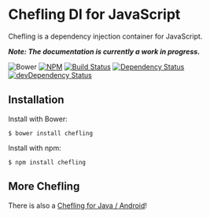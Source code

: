 # Chefling DI for JavaScript

Chefling is a dependency injection container for JavaScript.

___Note: The documentation is currently a work in progress.___

![Bower](https://img.shields.io/badge/bower-v0.3.2-blue.svg)
[![NPM](https://img.shields.io/badge/npm-v0.3.2-blue.svg)](https://www.npmjs.com/package/chefling)
[![Build Status](https://travis-ci.org/cookingfox/chefling-di-js.svg?branch=master)](https://travis-ci.org/cookingfox/chefling-di-js)
[![Dependency Status](https://david-dm.org/cookingfox/chefling-di-js.svg)](https://david-dm.org/cookingfox/chefling-di-js)
[![devDependency Status](https://david-dm.org/cookingfox/chefling-di-js/dev-status.svg)](https://david-dm.org/cookingfox/chefling-di-js#info=devDependencies)

## Installation

Install with Bower:

```
$ bower install chefling
```

Install with npm:

```
$ npm install chefling
```

## More Chefling

There is also a [Chefling for Java / Android](https://github.com/cookingfox/chefling-di-java)!
